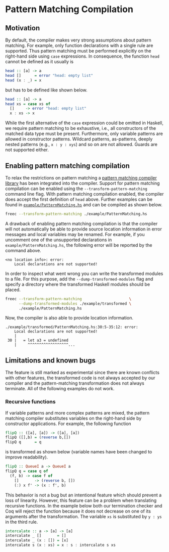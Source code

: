 # Pattern Matching Compilation

## Motivation

By default, the compiler makes very strong assumptions about pattern matching.
For example, only function declarations with a single rule are supported. Thus pattern matching must be performed explicitly on the right-hand side using `case` expressions.
In consequence, the function `head` cannot be defined as it usually is

```haskell
head :: [a] -> a
head []      = error "head: empty list"
head (x : _) = x
```

but has to be defined like shown below.

```haskell
head :: [a] -> a
head xs = case xs of
  []     -> error "head: empty list"
  x : xs -> x
```

While the first alternative of the `case` expression could be omitted in Haskell, we require pattern matching to be exhaustive, i.e., all constructors of the matched data type must be present.
Furthermore, only variable patterns are allowed in constructor patterns.
Wildcard patterns, as-patterns, deeply nested patterns (e.g., `x : y : xys`) and so on are not allowed.
Guards are not supported either.

## Enabling pattern matching compilation

To relax the restrictions on pattern matching a [pattern matching compiler library][package/haskell-src-transformation] has been integrated into the compiler.
Support for pattern matching compilation can be enabled using the `--transform-pattern-matching` command line flag.
With pattern matching compilation enabled, the compiler does accept the first definition of `head` above.
Further examples can be found in [`example/PatternMatching.hs`][] and can be compiled as shown below.

```bash
freec --transform-pattern-matching ./example/PatternMatching.hs
```

A drawback of enabling pattern matching compilation is that the compiler will not automatically be able to provide source location information in error messages and local variables may be renamed.
For example, if you uncomment one of the unsupported declarations in `example/PatternMatching.hs`, the following error will be reported by the command above.

```
<no location info>: error:
    Local declarations are not supported!
```

In order to inspect what went wrong you can write the transformed modules to a file.
For this purpose, add the `--dump-transformed-modules` flag and specify a directory where the transformed Haskell modules should be placed.

```bash
freec --transform-pattern-matching                     \
      --dump-transformed-modules ./example/transformed \
      ./example/PatternMatching.hs
```

Now, the compiler is also able to provide location information.

```
./example/transformed/PatternMatching.hs:30:5-35:12: error:
    Local declarations are not supported!
    |
 30 |   = let a3 = undefined
    |     ^^^^^^^^^^^^^^^^^^...
```

## Limitations and known bugs

The feature is still marked as experimental since there are known conflicts with other features, the transformed code is not always accepted by our compiler and the pattern-matching transformation does not always terminate.
All of the following examples do not work.

### Recursive functions

If variable patterns and more complex patterns are mixed, the pattern matching compiler substitutes variables on the right-hand side by constructor applications.
For example, the following function

```haskell
flipQ :: ([a], [a]) -> ([a], [a])
flipQ ([],b) = (reverse b,[])
flipQ q      = q
```

is transformed as shown below (variable names have been changed to improve readability).

```haskell
flipQ :: QueueI a -> QueueI a
flipQ q = case q of
  (f, b) -> case f of
    []       -> (reverse b, [])
    (:) x f' -> (x : f', b)
```

This behavior is not a bug but an intentional feature which should prevent a loss of linearity.
However, this feature can be a problem when translating recursive functions.
In the example below both our termination checker and Coq will reject the function because it does not decrease on one of its arguments after the transformation.
The variable `xs` is substituted by `y : ys` in the third rule.

```haskell
intercalate :: a -> [a] -> [a]
intercalate _ []       = []
intercalate _ (x : []) = [x]
intercalate s (x : xs) = x : s : intercalate s xs
```

[`example/PatternMatching.hs`]:
  ../../example/PatternMatching.hs
  "Free Compiler Examples — Pattern Matching"

[package/haskell-src-transformation]:
  https://github.com/FreeProving/haskell-src-transformations
  "haskell-src-transformations on GitHub"
